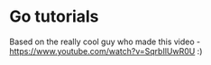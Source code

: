 # Go tutorials

Based on the really cool guy who made this video - https://www.youtube.com/watch?v=SqrbIlUwR0U :) 